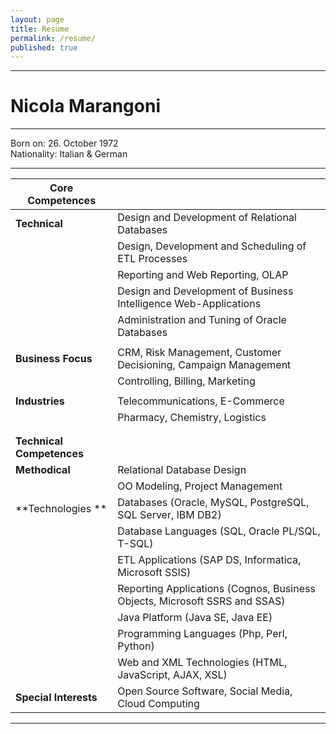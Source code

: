 ```yaml
---
layout: page
title: Resume
permalink: /resume/
published: true
---
```


---

# Nicola Marangoni #

---
Born on: 26. October 1972  
Nationality: Italian & German

---

| **Core Competences** | |
| -- | -- |
| **Technical** | Design and Development of Relational Databases
| | Design, Development and Scheduling of ETL Processes |
| | Reporting and Web Reporting, OLAP |
| | Design and Development of Business Intelligence Web-Applications |
| | Administration and Tuning of Oracle Databases |
| | |
| **Business Focus** | CRM, Risk Management, Customer Decisioning, Campaign Management |
| | Controlling, Billing, Marketing |
| | |
| **Industries** | Telecommunications, E-Commerce |
| | Pharmacy, Chemistry, Logistics |
| | |
| | |
| **Technical Competences** | |
| **Methodical** | Relational Database Design |
| | OO Modeling, Project Management |
| **Technologies ** | Databases (Oracle, MySQL, PostgreSQL, SQL Server, IBM DB2) |
| | Database Languages (SQL, Oracle PL/SQL, T-SQL) |
| | ETL Applications (SAP DS, Informatica, Microsoft SSIS) |
| | Reporting Applications (Cognos, Business Objects, Microsoft SSRS and SSAS) |
| | Java Platform (Java SE, Java EE) |
| | Programming Languages (Php, Perl, Python) |
| | Web and XML Technologies (HTML, JavaScript, AJAX, XSL) |
|  **Special Interests** | Open Source Software, Social Media, Cloud Computing |

---